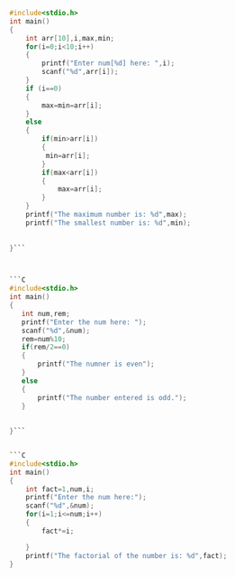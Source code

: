 

```C
#include<stdio.h>
int main()
{
    int arr[10],i,max,min;
    for(i=0;i<10;i++)
    {
        printf("Enter num[%d] here: ",i);
        scanf("%d",arr[i]);
    }
    if (i==0)
    {
        max=min=arr[i];
    }
    else
    {
        if(min>arr[i])
        {
         min=arr[i];   
        }
        if(max<arr[i])
        {
            max=arr[i];
        }
    }
    printf("The maximum number is: %d",max);
    printf("The smallest number is: %d",min);
    
    
}```



```C
#include<stdio.h>
int main()
{
   int num,rem;
   printf("Enter the num here: ");
   scanf("%d",&num);
   rem=num%10;
   if(rem/2==0)
   {
       printf("The numner is even");
   }
   else
   {
       printf("The number entered is odd.");
   }
    
    
}```


```C
#include<stdio.h>
int main()
{
    int fact=1,num,i;
    printf("Enter the num here:");
    scanf("%d",&num);
    for(i=1;i<=num;i++)
    {
        fact*=i;

    }
    printf("The factorial of the number is: %d",fact);
}
```
